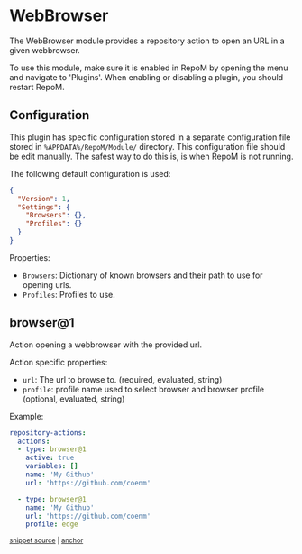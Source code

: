 # WebBrowser

The WebBrowser module provides a repository action to open an URL in a given webbrowser.

To use this module, make sure it is enabled in RepoM by opening the menu and navigate to 'Plugins'. When enabling or disabling a plugin, you should restart RepoM.<!-- singleLineInclude: _plugin_enable. path: /docs/mdsource/_plugin_enable.include.md -->

## Configuration<!-- include: DocsModuleSettingsTests.DocsModuleSettings_WebBrowserPackage#desc.verified.md -->

This plugin has specific configuration stored in a separate configuration file stored in `%APPDATA%/RepoM/Module/` directory. This configuration file should be edit manually. The safest way to do this is, is when RepoM is not running.

The following default configuration is used:

```json
{
  "Version": 1,
  "Settings": {
    "Browsers": {},
    "Profiles": {}
  }
}
```

Properties:

- `Browsers`: Dictionary of known browsers and their path to use for opening urls.
- `Profiles`: Profiles to use. <!-- endInclude -->

## browser@1<!-- include: _plugins.webbrowser.action. path: /docs/mdsource/_plugins.webbrowser.action.include.md -->

Action opening a webbrowser with the provided url.<!-- include: DocsRepositoryActionsTests.DocsRepositoryActionsSettings_RepositoryActionBrowserV1.verified.md -->

Action specific properties:

- `url`: The url to browse to. (required, evaluated, string)
- `profile`: profile name used to select browser and browser profile (optional, evaluated, string)<!-- endInclude -->

Example:

<!-- snippet: RepositoryActionsBrowser01 -->
<a id='snippet-repositoryactionsbrowser01'></a>
```yaml
repository-actions:
  actions:
  - type: browser@1
    active: true 
    variables: []
    name: 'My Github'
    url: 'https://github.com/coenm'

  - type: browser@1
    name: 'My Github'
    url: 'https://github.com/coenm'
    profile: edge
```
<sup><a href='/tests/RepoM.Plugin.WebBrowser.Tests/DocumentationFiles/Browser01.testfile.yaml#L3-L18' title='Snippet source file'>snippet source</a> | <a href='#snippet-repositoryactionsbrowser01' title='Start of snippet'>anchor</a></sup>
<!-- endSnippet -->
<!-- endInclude -->
